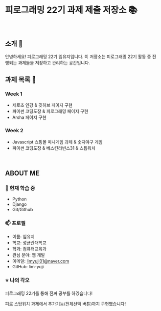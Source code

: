 # 피로그래밍 22기 과제 제출 저장소 📚
<br>

## 소개 🚀
안녕하세요! 피로그래밍 22기 임유지입니다.
이 저장소는 피로그래밍 22기 활동 중 진행되는 과제들을 저장하고 관리하는 공간입니다.
<br>

## 과제 목록 📕
### Week 1
- 제로초 인강 & 깃허브 페이지 구현
- 파이썬 코딩도장 & 피로그래밍 페이지 구현
- Arsha 페이지 구현

### Week 2
- Javascript 쇼핑몰 미니게임 과제 & 숫자야구 게임
- 파이썬 코딩도장 & 베스킨라빈스31 & 스톱워치
<br>

## ABOUT ME
### 🌱 현재 학습 중
- Python
- Django
- Git/Github

### 📫 프로필
- 이름: 임유지
- 학교: 성균관대학교
- 학과: 컴퓨터교육과
- 관심 분야: 웹 개발
- 이메일: limyuji01@naver.com
- GitHub: lim-yuji

### ⭐ 나의 각오
피로그래밍 22기를 통해 진짜 공부를 하겠습니다!


피로 스탑워치 과제에서 추가기능(전체선택 버튼)까지 구현했습니다!
